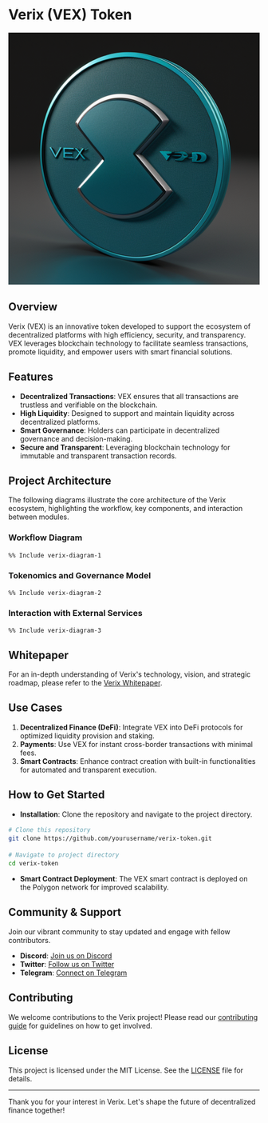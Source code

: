 # Verix (VEX) Token

![Verix Logo](verix-logo.png)

## Overview
Verix (VEX) is an innovative token developed to support the ecosystem of decentralized platforms with high efficiency, security, and transparency. VEX leverages blockchain technology to facilitate seamless transactions, promote liquidity, and empower users with smart financial solutions.

## Features
- **Decentralized Transactions**: VEX ensures that all transactions are trustless and verifiable on the blockchain.
- **High Liquidity**: Designed to support and maintain liquidity across decentralized platforms.
- **Smart Governance**: Holders can participate in decentralized governance and decision-making.
- **Secure and Transparent**: Leveraging blockchain technology for immutable and transparent transaction records.

## Project Architecture
The following diagrams illustrate the core architecture of the Verix ecosystem, highlighting the workflow, key components, and interaction between modules.

### Workflow Diagram
```mermaid
%% Include verix-diagram-1
```

### Tokenomics and Governance Model
```mermaid
%% Include verix-diagram-2
```

### Interaction with External Services
```mermaid
%% Include verix-diagram-3
```

## Whitepaper
For an in-depth understanding of Verix's technology, vision, and strategic roadmap, please refer to the [Verix Whitepaper](verix-whitepaper.md).

## Use Cases
1. **Decentralized Finance (DeFi)**: Integrate VEX into DeFi protocols for optimized liquidity provision and staking.
2. **Payments**: Use VEX for instant cross-border transactions with minimal fees.
3. **Smart Contracts**: Enhance contract creation with built-in functionalities for automated and transparent execution.

## How to Get Started
- **Installation**: Clone the repository and navigate to the project directory.
```bash
# Clone this repository
git clone https://github.com/yourusername/verix-token.git

# Navigate to project directory
cd verix-token
```

- **Smart Contract Deployment**: The VEX smart contract is deployed on the Polygon network for improved scalability.

## Community & Support
Join our vibrant community to stay updated and engage with fellow contributors.
- **Discord**: [Join us on Discord](#)
- **Twitter**: [Follow us on Twitter](#)
- **Telegram**: [Connect on Telegram](#)

## Contributing
We welcome contributions to the Verix project! Please read our [contributing guide](CONTRIBUTING.md) for guidelines on how to get involved.

## License
This project is licensed under the MIT License. See the [LICENSE](LICENSE.md) file for details.

---

Thank you for your interest in Verix. Let's shape the future of decentralized finance together!

